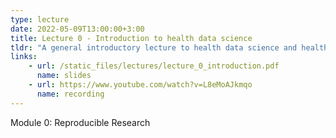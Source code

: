 ```yaml
---
type: lecture
date: 2022-05-09T13:00:00+3:00
title: Lecture 0 - Introduction to health data science
tldr: "A general introductory lecture to health data science and health data science tools."
links: 
    - url: /static_files/lectures/lecture_0_introduction.pdf
      name: slides 
    - url: https://www.youtube.com/watch?v=L8eMoAJkmqo
      name: recording
---
```


Module 0: Reproducible Research
